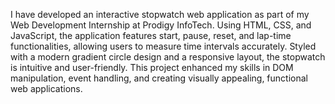 I have developed an interactive stopwatch web application as part of my Web Development Internship at Prodigy InfoTech. Using HTML, CSS, and JavaScript, the application features start, pause, reset, and lap-time functionalities, allowing users to measure time intervals accurately. Styled with a modern gradient circle design and a responsive layout, the stopwatch is intuitive and user-friendly. This project enhanced my skills in DOM manipulation, event handling, and creating visually appealing, functional web applications.

